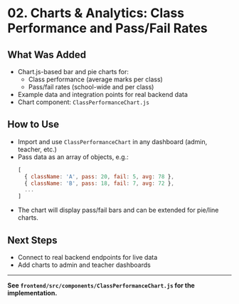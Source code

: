 # 02. Charts & Analytics: Class Performance and Pass/Fail Rates

## What Was Added

- Chart.js-based bar and pie charts for:
  - Class performance (average marks per class)
  - Pass/fail rates (school-wide and per class)
- Example data and integration points for real backend data
- Chart component: `ClassPerformanceChart.js`

## How to Use

- Import and use `ClassPerformanceChart` in any dashboard (admin, teacher, etc.)
- Pass data as an array of objects, e.g.:
  ```js
  [
    { className: 'A', pass: 20, fail: 5, avg: 78 },
    { className: 'B', pass: 18, fail: 7, avg: 72 },
    ...
  ]
  ```
- The chart will display pass/fail bars and can be extended for pie/line charts.

## Next Steps

- Connect to real backend endpoints for live data
- Add charts to admin and teacher dashboards

---

**See `frontend/src/components/ClassPerformanceChart.js` for the implementation.**
